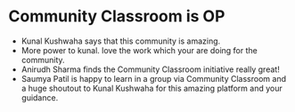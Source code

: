 # Community Classroom is OP

- Kunal Kushwaha says that this community is amazing.
- More power to kunal. love the work which your are doing for the community.
- Anirudh Sharma finds the Community Classroom initiative really great!
- Saumya Patil is happy to learn in a group via Community Classroom and a huge shoutout to Kunal Kushwaha for this amazing platform and your guidance. 
